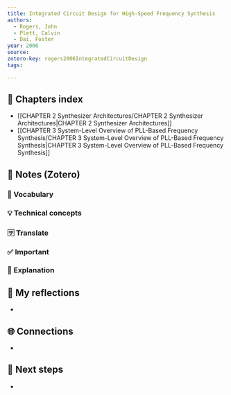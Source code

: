 ```yaml
---
title: Integrated Circuit Design for High-Speed Frequency Synthesis
authors:
  - Rogers, John
  - Plett, Calvin
  - Dai, Foster
year: 2006
source: 
zotero-key: rogers2006IntegratedCircuitDesign
tags:

---
```


## 📘 Chapters index
- [[CHAPTER 2 Synthesizer Architectures/CHAPTER 2 Synthesizer Architectures|CHAPTER 2 Synthesizer Architectures]]
- [[CHAPTER 3 System-Level Overview of PLL-Based Frequency Synthesis/CHAPTER 3 System-Level Overview of PLL-Based Frequency Synthesis|CHAPTER 3 System-Level Overview of PLL-Based Frequency Synthesis]]

## 🔗 Notes (Zotero)
### 📌 Vocabulary


### 💡 Technical concepts


### 🈂️ Translate


### ✅️ Important


### ️🔶 Explanation


## 📝 My reflections
- 

## 🌐 Connections
- 

## 🧭 Next steps
- 

